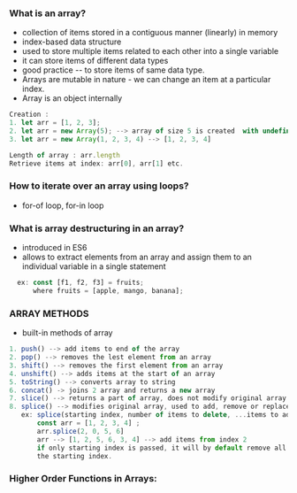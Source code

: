 ### What is an array?
- collection of items stored in a contiguous manner (linearly) in memory
- index-based data structure
- used to store multiple items related to each other into a single variable
- it can store items of different data types
- good practice -- to store items of same data type.
- Arrays are mutable in nature - we can change an item at a particular index.
- Array is an object internally
``` javascript
Creation :
1. let arr = [1, 2, 3];
2. let arr = new Array(5); --> array of size 5 is created  with undefined value.
3. let arr = new Array(1, 2, 3, 4) --> [1, 2, 3, 4]

Length of array : arr.length
Retrieve items at index: arr[0], arr[1] etc.
```

### How to iterate over an array using loops?
- for-of loop, for-in loop

### What is array destructuring in an array?
- introduced in ES6
- allows to extract elements from an array and assign them to an individual variable in a single
  statement
``` javascript
  ex: const [f1, f2, f3] = fruits;
      where fruits = [apple, mango, banana];
```

### ARRAY METHODS
- built-in methods of array
``` javascript
1. push() --> add items to end of the array
2. pop() --> removes the lest element from an array
3. shift() --> removes the first element from an array
4. unshift() --> adds items at the start of an array
5. toString() --> converts array to string
6. concat() -> joins 2 array and returns a new array
7. slice() --> returns a part of array, does not modify original array
8. splice() --> modifies original array, used to add, remove or replace items
   ex: splice(starting index, number of items to delete, ...items to add)
       const arr = [1, 2, 3, 4] ;
       arr.splice(2, 0, 5, 6]
       arr --> [1, 2, 5, 6, 3, 4] --> add items from index 2
       if only starting index is passed, it will by default remove all the elements from
       the starting index.
```
### Higher Order Functions in Arrays:
